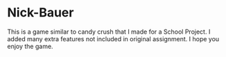 # Nick-Bauer

This is a game similar to candy crush that I made for a School Project. 
I added many extra features not included in original assignment.
I hope you enjoy the game.
